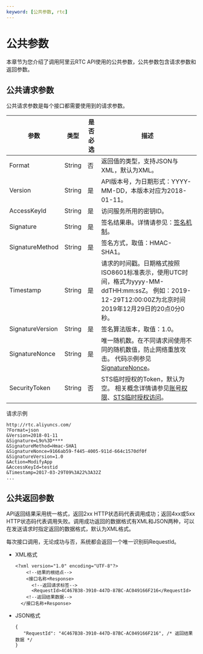 ```yaml
---
keyword: [公共参数, rtc]
---
```


# 公共参数

本章节为您介绍了调用阿里云RTC API使用的公共参数，公共参数包含请求参数和返回参数。

## 公共请求参数

公共请求参数是每个接口都需要使用到的请求参数。

|参数|类型|是否必选|描述|
|--|--|----|--|
|Format|String|否|返回值的类型，支持JSON与XML，默认为XML。|
|Version|String|是|API版本号，为日期形式：YYYY-MM-DD，本版本对应为2018-01-11。|
|AccessKeyId|String|是|访问服务所用的密钥ID。|
|Signature|String|是|签名结果串。详情请参见：[签名机制](/cn.zh-CN/服务端API/调用方式/签名机制.md)。|
|SignatureMethod|String|是|签名方式，取值：HMAC-SHA1。|
|Timestamp|String|是|请求的时间戳。日期格式按照ISO8601标准表示，使用UTC时间，格式为yyyy-MM-ddTHH:mm:ssZ。 例如：2019-12-29T12:00:00Z为北京时间2019年12月29日的20点0分0秒。 |
|SignatureVersion|String|是|签名算法版本，取值：1.0。|
|SignatureNonce|String|是|唯一随机数。在不同请求间使用不同的随机数值，防止网络重放攻击。 代码示例参见[SignatureNonce](https://help.aliyun.com/document_detail/44434.html?spm=a2c4g.11186623.2.17.388c27c8PiX3k4&/#SignatureNonce)。 |
|SecurityToken|String|否|STS临时授权的Token，默认为空。 相关概念详情请参见[账号权限](https://helpcdn.aliyun.com/document_detail/57055.html?spm=a2c4g.11186623.2.18.388c27c8PiX3k4)、[STS临时授权访问](https://helpcdn.aliyun.com/document_detail/57114.html?spm=a2c4g.11186623.2.19.388c27c8PiX3k4)。 |

请求示例

```
http://rtc.aliyuncs.com/
?Format=json 
&Version=2018-01-11
&Signature=L9o%3D**** 
&SignatureMethod=Hmac-SHA1
&SignatureNonce=9166ab59-f445-4005-911d-664c1570df0f
&SignatureVersion=1.0
&Action=ModifyApp
&AccessKeyId=testid  
&Timestamp=2017-03-29T09%3A22%3A32Z
...   
```

## 公共返回参数

API返回结果采用统一格式，返回2xx HTTP状态码代表调用成功；返回4xx或5xx HTTP状态码代表调用失败。调用成功返回的数据格式有XML和JSON两种，可以在发送请求时指定返回的数据格式，默认为XML格式。

每次接口调用，无论成功与否，系统都会返回一个唯一识别码RequestId。

-   XML格式

    ```
    <?xml version="1.0" encoding="UTF-8"?>
        <!--结果的根结点--> 
        <接口名称+Response> 
          <!--返回请求标签-->
          <RequestId>4C467B38-3910-447D-87BC-AC049166F216</RequestId>
        <!--返回结果数据--> 
      </接口名称+Response>       
    ```

-   JSON格式

    ```
    {
       "RequestId": "4C467B38-3910-447D-87BC-AC049166F216", /* 返回结果数据 */
    }
    ```



